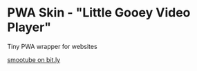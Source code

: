 # PWA Skin - "Little Gooey Video Player"

Tiny PWA wrapper for websites

[smootube on bit.ly](https://bit.ly/smootube)
